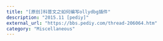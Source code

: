```yaml
---
title: "[原创]科普文之如何编写ollydbg插件"
description: "2015.11 [pediy]"
external_url: "https://bbs.pediy.com/thread-206064.htm"
category: "Miscellaneous"
---
```

